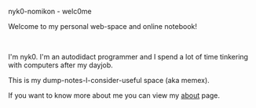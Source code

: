 nyk0-nomikon - welc0me

Welcome to my personal web-space and online notebook!

 

I\'m nyk0. I\'m an autodidact programmer and I spend a lot of time tinkering with computers after my dayjob.

This is my dump-notes-I-consider-useful space (aka memex).

If you want to know more about me you can view my [about](about.html) page.
